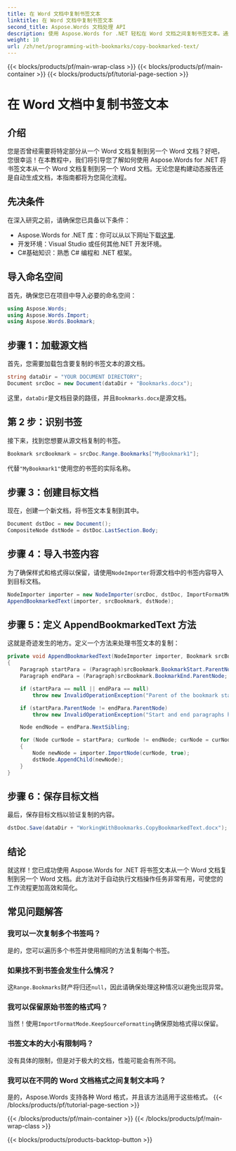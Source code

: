 ```yaml
---
title: 在 Word 文档中复制书签文本
linktitle: 在 Word 文档中复制书签文本
second_title: Aspose.Words 文档处理 API
description: 使用 Aspose.Words for .NET 轻松在 Word 文档之间复制书签文本。通过本分步指南了解如何操作。
weight: 10
url: /zh/net/programming-with-bookmarks/copy-bookmarked-text/
---
```


{{< blocks/products/pf/main-wrap-class >}}
{{< blocks/products/pf/main-container >}}
{{< blocks/products/pf/tutorial-page-section >}}

# 在 Word 文档中复制书签文本

## 介绍

您是否曾经需要将特定部分从一个 Word 文档复制到另一个 Word 文档？好吧，您很幸运！在本教程中，我们将引导您了解如何使用 Aspose.Words for .NET 将书签文本从一个 Word 文档复制到另一个 Word 文档。无论您是构建动态报告还是自动生成文档，本指南都将为您简化流程。

## 先决条件

在深入研究之前，请确保您已具备以下条件：

-  Aspose.Words for .NET 库：你可以从以下网址下载[这里](https://releases.aspose.com/words/net/).
- 开发环境：Visual Studio 或任何其他.NET 开发环境。
- C#基础知识：熟悉 C# 编程和 .NET 框架。

## 导入命名空间

首先，确保您已在项目中导入必要的命名空间：

```csharp
using Aspose.Words;
using Aspose.Words.Import;
using Aspose.Words.Bookmark;
```

## 步骤 1：加载源文档

首先，您需要加载包含要复制的书签文本的源文档。

```csharp
string dataDir = "YOUR DOCUMENT DIRECTORY";
Document srcDoc = new Document(dataDir + "Bookmarks.docx");
```

这里，`dataDir`是文档目录的路径，并且`Bookmarks.docx`是源文档。

## 第 2 步：识别书签

接下来，找到您想要从源文档复制的书签。

```csharp
Bookmark srcBookmark = srcDoc.Range.Bookmarks["MyBookmark1"];
```

代替`"MyBookmark1"`使用您的书签的实际名称。

## 步骤 3：创建目标文档

现在，创建一个新文档，将书签文本复制到其中。

```csharp
Document dstDoc = new Document();
CompositeNode dstNode = dstDoc.LastSection.Body;
```

## 步骤 4：导入书签内容

为了确保样式和格式得以保留，请使用`NodeImporter`将源文档中的书签内容导入到目标文档。

```csharp
NodeImporter importer = new NodeImporter(srcDoc, dstDoc, ImportFormatMode.KeepSourceFormatting);
AppendBookmarkedText(importer, srcBookmark, dstNode);
```

## 步骤 5：定义 AppendBookmarkedText 方法

这就是奇迹发生的地方。定义一个方法来处理书签文本的复制：

```csharp
private void AppendBookmarkedText(NodeImporter importer, Bookmark srcBookmark, CompositeNode dstNode)
{
    Paragraph startPara = (Paragraph)srcBookmark.BookmarkStart.ParentNode;
    Paragraph endPara = (Paragraph)srcBookmark.BookmarkEnd.ParentNode;

    if (startPara == null || endPara == null)
        throw new InvalidOperationException("Parent of the bookmark start or end is not a paragraph, cannot handle this scenario yet.");

    if (startPara.ParentNode != endPara.ParentNode)
        throw new InvalidOperationException("Start and end paragraphs have different parents, cannot handle this scenario yet.");

    Node endNode = endPara.NextSibling;

    for (Node curNode = startPara; curNode != endNode; curNode = curNode.NextSibling)
    {
        Node newNode = importer.ImportNode(curNode, true);
        dstNode.AppendChild(newNode);
    }
}
```

## 步骤 6：保存目标文档

最后，保存目标文档以验证复制的内容。

```csharp
dstDoc.Save(dataDir + "WorkingWithBookmarks.CopyBookmarkedText.docx");
```

## 结论

就这样！您已成功使用 Aspose.Words for .NET 将书签文本从一个 Word 文档复制到另一个 Word 文档。此方法对于自动执行文档操作任务非常有用，可使您的工作流程更加高效和简化。

## 常见问题解答

### 我可以一次复制多个书签吗？
是的，您可以遍历多个书签并使用相同的方法复制每个书签。

### 如果找不到书签会发生什么情况？
这`Range.Bookmarks`财产将归还`null`，因此请确保处理这种情况以避免出现异常。

### 我可以保留原始书签的格式吗？
当然！使用`ImportFormatMode.KeepSourceFormatting`确保原始格式得以保留。

### 书签文本的大小有限制吗？
没有具体的限制，但是对于极大的文档，性能可能会有所不同。

### 我可以在不同的 Word 文档格式之间复制文本吗？
是的，Aspose.Words 支持各种 Word 格式，并且该方法适用于这些格式。
{{< /blocks/products/pf/tutorial-page-section >}}

{{< /blocks/products/pf/main-container >}}
{{< /blocks/products/pf/main-wrap-class >}}

{{< blocks/products/products-backtop-button >}}
